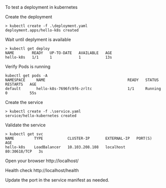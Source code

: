 To test a deployment in kubernetes

Create the deployment

```
> kubectl create -f .\deployment.yaml
deployment.apps/hello-k8s created
```

Wait until deplyment is available

```
> kubectl get deploy
NAME        READY   UP-TO-DATE   AVAILABLE   AGE
hello-k8s   1/1     1            1           13s
```

Verify Pods is running

```
kubectl get pods -A
NAMESPACE     NAME                                     READY   STATUS    RESTARTS   AGE
default       hello-k8s-7696fc9f6-zrltc                1/1     Running   0          55s
```

Create the service

```
> kubectl create -f .\service.yaml
service/hello-kubernetes created
```

Validate the service 

```
> kubectl get svc
NAME         TYPE           CLUSTER-IP       EXTERNAL-IP   PORT(S)        AGE
hello-k8s    LoadBalancer   10.103.208.108   localhost     80:30618/TCP   3s
```

Open your browser http://localhost/

Health check http://localhost/health

Update the port in the service manifest as needed.